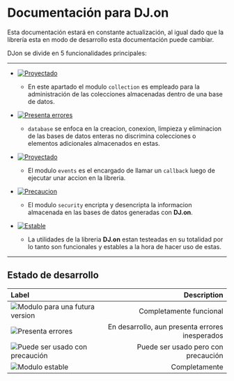 # Documentación para DJ.on

Esta documentación estará en constante actualización, al igual dado que la librería esta en modo de desarrollo esta documentación puede cambiar.

DJon se divide en 5 funcionalidades principales:

[1]: collection.md "Colección"
[2]: database.md "Base de datos"
[3]: events.md "Eventos"
[4]: security.md "Seguridad"
[5]: utils.md "Utilidades"

[a]: https://img.shields.io/badge/collection:-proyectado-blue
[b]: https://img.shields.io/badge/database:-desarrollo-red
[c]: https://img.shields.io/badge/events:-proyectado-blue
[d]: https://img.shields.io/badge/security:-desarrollo-yellow
[e]: https://img.shields.io/badge/utils:-stable-green

---

+ [![Proyectado][a]][1]
  + En este apartado el modulo `collection` es empleado para la administración de las colecciones almacenadas dentro de una base de datos.

+ [![Presenta errores][b]][2]
  + `database` se enfoca en la creacion, conexion, limpieza y eliminacion de las bases de datos enteras no discrimina colecciones o elementos adicionales almacenados en estas.

+ [![Proyectado][c]][3]
  + El modulo `events` es el encargado de llamar un `callback` luego de ejecutar unar accion en la libreria.

+ [![Precaucion][d]][4]
  + El modulo `security` encripta y desencripta la informacion almacenada en las bases de datos generadas con **DJ.on**.

+ [![Estable][e]][5]
  + La utilidades de la libreria **DJ.on** estan testeadas en su totalidad por lo tanto son funcionales y estables a la hora de hacer uso de estas.

---

## Estado de desarrollo

| Label | Description |
|:---|----:|
|![Modulo para una futura version](https://img.shields.io/badge/&lt;MODULO&gt;:-proyectado-blue) |Completamente funcional|
|![Presenta errores](https://img.shields.io/badge/&lt;MODULO&gt;:-desarrollo-red)|En desarrollo, aun presenta errores inesperados|
|![Puede ser usado con precaución](https://img.shields.io/badge/&lt;MODULO&gt;:-desarrollo-yellow)|Puede ser usado pero con precaución|
|![Modulo estable](https://img.shields.io/badge/&lt;MODULO&gt;:-stable-green)|Completamente|funcional
